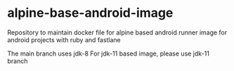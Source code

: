 # alpine-base-android-image
Repository to maintain docker file for alpine based android runner image for android projects with ruby and fastlane

The main branch uses jdk-8
For jdk-11 based image, please use jdk-11 branch
